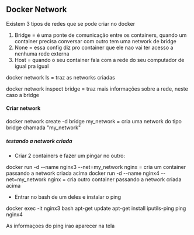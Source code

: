 ## Docker Network

Existem 3 tipos de redes que se pode criar no docker

1. Bridge = é uma ponte de comunicação entre os containers, quando um container precisa conversar com outro tem uma network de bridge
2. None = essa config diz pro container que ele nao vai ter acesso a nenhuma rede externa
3. Host = quando o seu container fala com a rede do seu computador de igual pra igual


docker network ls = traz as networks criadas

docker network inspect bridge = traz mais informações sobre a rede, neste caso a bridge


#### Criar network

docker network create -d bridge my_network =  cria uma network do tipo bridge chamada "my_network"

##### testando a network criada

- Criar 2 containers e fazer um pingar no outro:

docker run -d --name nginx3 --net=my_network nginx = cria um container passando a network criada acima
docker run -d --name nginx4 --net=my_network nginx = cria outro container passando a network criada acima

- Entrar no bash de um deles e instalar o ping

docker exec -it nginx3 bash
apt-get update
apt-get install iputils-ping
ping nginx4

As informaçoes do ping irao aparecer na tela